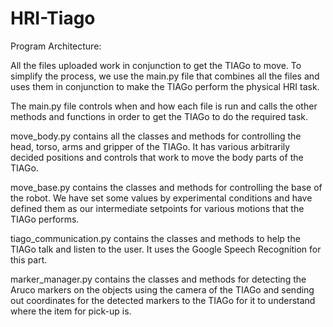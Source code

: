 # HRI-Tiago

Program Architecture:

All the files uploaded work in conjunction to get the TIAGo to move. To simplify the process, we use the main.py file that combines all the files and uses them in conjunction to make the TIAGo perform the physical HRI task.

The main.py file controls when and how each file is run and calls the other methods and functions in order to get the TIAGo to do the required task. 

move_body.py contains all the classes and methods for controlling the head, torso, arms and gripper of the TIAGo. It has various arbitrarily decided positions and controls that work to move the body parts of the TIAGo.

move_base.py contains the classes and methods for controlling the base of the robot. We have set some values by experimental conditions and have defined them as our intermediate setpoints for various motions that the TIAGo performs.

tiago_communication.py contains the classes and methods to help the TIAGo talk and listen to the user. It uses the Google Speech Recognition for this part.

marker_manager.py contains the classes and methods for detecting the Aruco markers on the objects using the camera of the TIAGo and sending out coordinates for the detected markers to the TIAGo for it to understand where the item for pick-up is.
